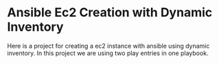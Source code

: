 # Ansible Ec2 Creation with Dynamic Inventory

Here is a project for creating a ec2 instance with ansible using dynamic inventory. In this project we are using two play entries in one playbook.
